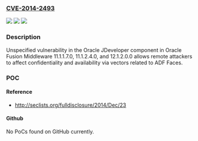 ### [CVE-2014-2493](https://cve.mitre.org/cgi-bin/cvename.cgi?name=CVE-2014-2493)
![](https://img.shields.io/static/v1?label=Product&message=n%2Fa&color=blue)
![](https://img.shields.io/static/v1?label=Version&message=n%2Fa&color=blue)
![](https://img.shields.io/static/v1?label=Vulnerability&message=n%2Fa&color=brighgreen)

### Description

Unspecified vulnerability in the Oracle JDeveloper component in Oracle Fusion Middleware 11.1.1.7.0, 11.1.2.4.0, and 12.1.2.0.0 allows remote attackers to affect confidentiality and availability via vectors related to ADF Faces.

### POC

#### Reference
- http://seclists.org/fulldisclosure/2014/Dec/23

#### Github
No PoCs found on GitHub currently.

